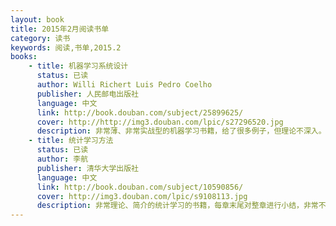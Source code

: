 ```yaml
---
layout: book
title: 2015年2月阅读书单
category: 读书
keywords: 阅读,书单,2015.2
books: 
    - title: 机器学习系统设计
      status: 已读
      author: Willi Richert Luis Pedro Coelho
      publisher: 人民邮电出版社
      language: 中文
      link: http://book.douban.com/subject/25899625/
      cover: http://http://img3.douban.com/lpic/s27296520.jpg
      description: 非常薄、非常实战型的机器学习书籍，给了很多例子，但理论不深入。
    - title: 统计学习方法
      status: 已读
      author: 李航
      publisher: 清华大学出版社
      language: 中文
      link: http://book.douban.com/subject/10590856/
      cover: http://img3.douban.com/lpic/s9108113.jpg
      description: 非常理论、简介的统计学习的书籍，每章末尾对整章进行小结，非常不错，书末尾也对各类算法进行了总结，适合面试前翻阅学习，推荐推荐！
---
```

